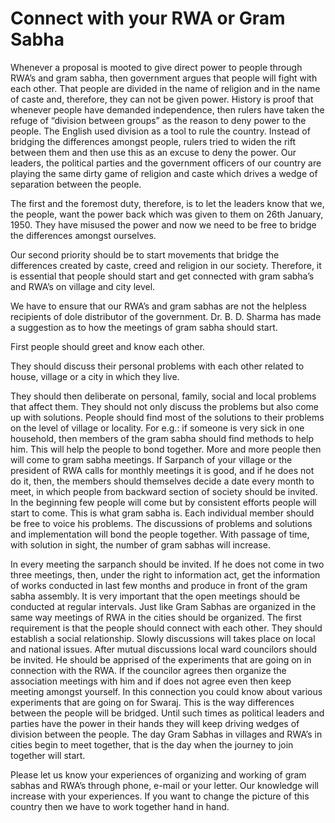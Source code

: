 # Connect with your RWA or Gram Sabha

Whenever a proposal is mooted to give direct power to people through RWA’s and gram sabha, then government argues that people will fight with each other. That people are divided in the name of religion and in the name of caste and, therefore, they can not be given power. History is proof that whenever  people have  demanded  independence,  then  rulers  have  taken  the  refuge  of  “division between groups” as the reason to deny power to the people. The English used division as a tool to rule the country. Instead of bridging the differences amongst people, rulers tried to widen the rift between them and then use this as an excuse to deny the power. Our leaders, the political parties and the government officers of our country are playing the same dirty game of religion and caste which drives a wedge of separation between the people.

The first and the foremost duty, therefore, is to let the leaders know that we, the people, want the power back which was given to them on 26th January, 1950. They have misused the power and now we need to be free to bridge the differences amongst ourselves.

Our second priority should be to start movements that bridge the differences created by caste, creed and religion in our society. Therefore, it is essential that people should start and get connected with gram sabha’s and RWA’s on village and city level.

We have to ensure that our RWA’s and gram sabhas are not the helpless recipients of dole distributor of the government. Dr. B. D. Sharma has made a suggestion as to how the meetings of gram sabha should start.

First people should greet and know each other.

They should discuss their personal problems with each other related to house, village or a city in which they live.

They should then deliberate on personal, family, social and local problems that affect them. They should not only discuss the problems but also come up with solutions. People should find most of the solutions to their problems on the level of village or locality. For e.g.: if someone is very sick in one household, then members of the gram sabha should find methods to help him. This will help the people to bond together. More and more people then will come to gram sabha meetings. If Sarpanch of your village or the president of RWA calls for monthly meetings it is good, and if he does not do it, then, the members should themselves decide a date every month to meet, in which people from backward section of society should be invited. In the beginning few people will come but by consistent efforts people will start to come. This is what gram sabha is. Each individual member should be free to voice his problems. The discussions of problems and solutions and implementation will bond the people together. With passage of time, with solution in sight, the number of gram sabhas will increase.

In every meeting the sarpanch should be invited. If he does not come in two three meetings, then, under the right to information act, get the information of works conducted in last few months and produce in front of the gram sabha assembly. It is very important that the open meetings should be conducted at regular intervals. Just like Gram Sabhas are organized in the same way meetings of RWA in the cities should be organized. The first requirement is that the people should connect with each other. They should establish a social relationship. Slowly discussions will takes place on local and national issues. After mutual discussions local ward councilors should be invited. He should be apprised of the experiments that are going on in connection with the RWA. If the councilor agrees then organize the association meetings with him and if does not agree even then keep meeting amongst yourself. In this connection you could know about various experiments that are going on for Swaraj. This is the way differences between the people will be bridged. Until such times as political leaders and parties have the power in their hands they will keep driving wedges of division between the people. The day Gram Sabhas in villages and RWA’s in cities begin to meet together, that is the day when the journey to join together will start.

Please let us know your experiences of organizing and working of gram sabhas and RWA’s through phone, e-mail or your letter. Our knowledge will increase with your experiences. If you want to change the picture of this country then we have to work together hand in hand.
